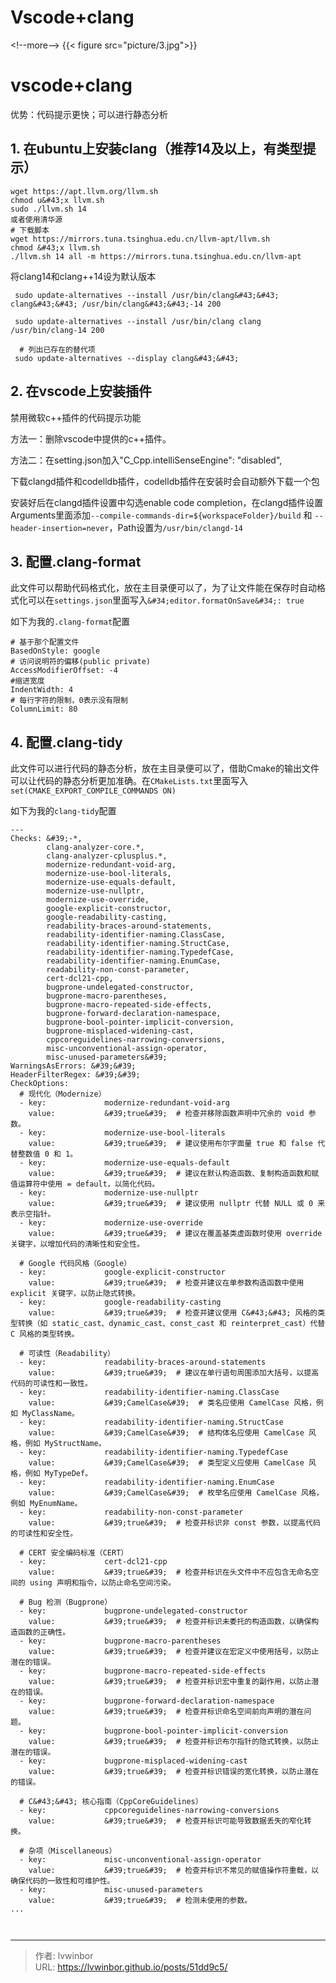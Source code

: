 # Vscode&#43;clang


&lt;!--more--&gt;
{{&lt; figure src=&#34;picture/3.jpg&#34;&gt;}}
# vscode&#43;clang

优势：代码提示更快；可以进行静态分析

## 1. 在ubuntu上安装clang（推荐14及以上，有类型提示）
```
wget https://apt.llvm.org/llvm.sh
chmod u&#43;x llvm.sh
sudo ./llvm.sh 14
或者使用清华源
# 下载脚本
wget https://mirrors.tuna.tsinghua.edu.cn/llvm-apt/llvm.sh
chmod &#43;x llvm.sh
./llvm.sh 14 all -m https://mirrors.tuna.tsinghua.edu.cn/llvm-apt
```
将clang14和clang&#43;&#43;14设为默认版本
```
 sudo update-alternatives --install /usr/bin/clang&#43;&#43; clang&#43;&#43; /usr/bin/clang&#43;&#43;-14 200
 
 sudo update-alternatives --install /usr/bin/clang clang /usr/bin/clang-14 200
 
  # 列出已存在的替代项
 sudo update-alternatives --display clang&#43;&#43;

 ```
## 2. 在vscode上安装插件

禁用微软c&#43;&#43;插件的代码提示功能

方法一：删除vscode中提供的c&#43;&#43;插件。

方法二：在setting.json加入&#34;C_Cpp.intelliSenseEngine&#34;: &#34;disabled&#34;,

下载clangd插件和codelldb插件，codelldb插件在安装时会自动额外下载一个包

安装好后在clangd插件设置中勾选enable code completion，在clangd插件设置Arguments里面添加``--compile-commands-dir=${workspaceFolder}/build`` 和 ``--header-insertion=never``，Path设置为``/usr/bin/clangd-14``
## 3. 配置.clang-format

此文件可以帮助代码格式化，放在主目录便可以了，为了让文件能在保存时自动格式化可以在`settings.json`里面写入`&#34;editor.formatOnSave&#34;: true`

如下为我的`.clang-format`配置
```
# 基于那个配置文件
BasedOnStyle: google
# 访问说明符的偏移(public private)
AccessModifierOffset: -4
#缩进宽度
IndentWidth: 4
# 每行字符的限制，0表示没有限制  
ColumnLimit: 80

```
## 4. 配置.clang-tidy

此文件可以进行代码的静态分析，放在主目录便可以了，借助Cmake的输出文件可以让代码的静态分析更加准确。在`CMakeLists.txt`里面写入`set(CMAKE_EXPORT_COMPILE_COMMANDS ON)`

如下为我的`clang-tidy`配置

```
---
Checks: &#39;-*,
        clang-analyzer-core.*,
        clang-analyzer-cplusplus.*,
        modernize-redundant-void-arg,
        modernize-use-bool-literals,
        modernize-use-equals-default,
        modernize-use-nullptr,
        modernize-use-override,
        google-explicit-constructor,
        google-readability-casting,
        readability-braces-around-statements,
        readability-identifier-naming.ClassCase,
        readability-identifier-naming.StructCase,
        readability-identifier-naming.TypedefCase,
        readability-identifier-naming.EnumCase,
        readability-non-const-parameter,
        cert-dcl21-cpp,
        bugprone-undelegated-constructor,
        bugprone-macro-parentheses,
        bugprone-macro-repeated-side-effects,
        bugprone-forward-declaration-namespace,
        bugprone-bool-pointer-implicit-conversion,
        bugprone-misplaced-widening-cast,
        cppcoreguidelines-narrowing-conversions,
        misc-unconventional-assign-operator,
        misc-unused-parameters&#39;
WarningsAsErrors: &#39;&#39;
HeaderFilterRegex: &#39;&#39;
CheckOptions:
  # 现代化（Modernize）
  - key:             modernize-redundant-void-arg
    value:           &#39;true&#39;  # 检查并移除函数声明中冗余的 void 参数。
  - key:             modernize-use-bool-literals
    value:           &#39;true&#39;  # 建议使用布尔字面量 true 和 false 代替整数值 0 和 1。
  - key:             modernize-use-equals-default
    value:           &#39;true&#39;  # 建议在默认构造函数、复制构造函数和赋值运算符中使用 = default，以简化代码。
  - key:             modernize-use-nullptr
    value:           &#39;true&#39;  # 建议使用 nullptr 代替 NULL 或 0 来表示空指针。
  - key:             modernize-use-override
    value:           &#39;true&#39;  # 建议在覆盖基类虚函数时使用 override 关键字，以增加代码的清晰性和安全性。

  # Google 代码风格（Google）
  - key:             google-explicit-constructor
    value:           &#39;true&#39;  # 检查并建议在单参数构造函数中使用 explicit 关键字，以防止隐式转换。
  - key:             google-readability-casting
    value:           &#39;true&#39;  # 检查并建议使用 C&#43;&#43; 风格的类型转换（如 static_cast、dynamic_cast、const_cast 和 reinterpret_cast）代替 C 风格的类型转换。

  # 可读性（Readability）
  - key:             readability-braces-around-statements
    value:           &#39;true&#39;  # 建议在单行语句周围添加大括号，以提高代码的可读性和一致性。
  - key:             readability-identifier-naming.ClassCase
    value:           &#39;CamelCase&#39;  # 类名应使用 CamelCase 风格，例如 MyClassName。
  - key:             readability-identifier-naming.StructCase
    value:           &#39;CamelCase&#39;  # 结构体名应使用 CamelCase 风格，例如 MyStructName。
  - key:             readability-identifier-naming.TypedefCase
    value:           &#39;CamelCase&#39;  # 类型定义应使用 CamelCase 风格，例如 MyTypeDef。
  - key:             readability-identifier-naming.EnumCase
    value:           &#39;CamelCase&#39;  # 枚举名应使用 CamelCase 风格，例如 MyEnumName。
  - key:             readability-non-const-parameter
    value:           &#39;true&#39;  # 检查并标识非 const 参数，以提高代码的可读性和安全性。

  # CERT 安全编码标准（CERT）
  - key:             cert-dcl21-cpp
    value:           &#39;true&#39;  # 检查并标识在头文件中不应包含无命名空间的 using 声明和指令，以防止命名空间污染。

  # Bug 检测（Bugprone）
  - key:             bugprone-undelegated-constructor
    value:           &#39;true&#39;  # 检查并标识未委托的构造函数，以确保构造函数的正确性。
  - key:             bugprone-macro-parentheses
    value:           &#39;true&#39;  # 检查并建议在宏定义中使用括号，以防止潜在的错误。
  - key:             bugprone-macro-repeated-side-effects
    value:           &#39;true&#39;  # 检查并标识宏中重复的副作用，以防止潜在的错误。
  - key:             bugprone-forward-declaration-namespace
    value:           &#39;true&#39;  # 检查并标识命名空间前向声明的潜在问题。
  - key:             bugprone-bool-pointer-implicit-conversion
    value:           &#39;true&#39;  # 检查并标识布尔指针的隐式转换，以防止潜在的错误。
  - key:             bugprone-misplaced-widening-cast
    value:           &#39;true&#39;  # 检查并标识错误的宽化转换，以防止潜在的错误。

  # C&#43;&#43; 核心指南（CppCoreGuidelines）
  - key:             cppcoreguidelines-narrowing-conversions
    value:           &#39;true&#39;  # 检查并标识可能导致数据丢失的窄化转换。

  # 杂项（Miscellaneous）
  - key:             misc-unconventional-assign-operator
    value:           &#39;true&#39;  # 检查并标识不常见的赋值操作符重载，以确保代码的一致性和可维护性。
  - key:             misc-unused-parameters
    value:           &#39;true&#39;  # 检测未使用的参数。
...



```



---

> 作者: lvwinbor  
> URL: https://lvwinbor.github.io/posts/51dd9c5/  

